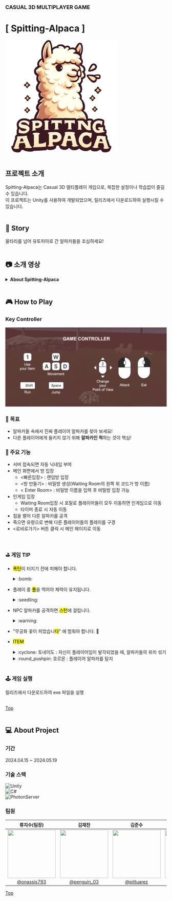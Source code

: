### CASUAL 3D MULTIPLAYER GAME
# [ Spitting-Alpaca ]
![Spitting-Alpaca-log](/README.assets/Spitting-Alpaca-logo.png)
<br>
<br>  

   
## 프로젝트 소개
Spitting-Alpaca는 Casual 3D 멀티플레이 게임으로, 복잡한 설정이나 학습없이 즐길 수 있습니다.  
이 프로젝트는 Unity를 사용하여 개발되었으며, 릴리즈에서 다운로드하여 실행시킬 수 있습니다.
<br>
<br>   
   
## :ram: Story
울타리를 넘어 유토피아로 간 알파카들을 조심하세요!
<br>
<br>   
   
## :camera: 소개 영상
<details>
<summary><a><b>About Spitting-Alpaca</b></a> </summary>

<iframe width="560" height="315" src="https://www.youtube.com/embed/YxXRvFIxmjY?si=TyRLF7HIL8-MaSxk" title="YouTube video player" frameborder="0" allow="accelerometer; autoplay; clipboard-write; encrypted-media; gyroscope; picture-in-picture; web-share" referrerpolicy="strict-origin-when-cross-origin" allowfullscreen></iframe>

[https://www.youtube.com/watch?v=YxXRvFIxmjY](https://youtu.be/YxXRvFIxmjY?si=NNDYSoDmjt7DPEQE)
</details>
<br>   
   
## :video_game: How to Play
### Key Controller
![keyController](/README.assets/KeyController.png)
<br>

### 🔅 목표
- 알파카들 속에서 진짜 플레이어 알파카를 찾아 보세요!
- 다른 플레이어에게 들키지 않기 위해 **알파카인 척**하는 것이 핵심!
   
### 🎪 주요 기능
- 서버 접속되면 자동 닉네임 부여
- 메인 화면에서 방 입장
  - <빠른입장> : 랜덤방 입장
  - <방 만들기> : 비밀방 생성(Waiting Room의 왼쪽 위 코드가 방 이름)
  - < Enter Room> : 비밀방 이름을 입력 후 비밀방 입장 가능
- 인게임 입장
  - Waiting Room입장 시 포탈로 플레이어들이 모두 이동하면 인게임으로 이동
  - 타이머 종료 시 자동 이동
- 침을 뱉어 다른 알파카를 공격
- 죽으면 유령으로 변해 다른 플레이어들의 플레이를 구경
- <로비로가기> 버튼 클릭 시 메인 페이지로 이동
</br>   
   
### ⛳️ 게임 TIP      
- <mark>폭탄</mark>이 터지기 전에 피해야 합니다.   
  <details>
    <summary>:bomb: </summary>

    ![bomb](/README.assets/[GIF]폭탄.gif)   
  </details>


- 플레이 중 <mark>풀</mark>을 먹어야 체력이 유지됩니다.  
  <details>
  <summary>:seedling: </summary>

  ![eat](/README.assets/[GIF]풀먹기.gif)   
  </details>

- NPC 알파카를 공격하면 <mark>스턴</mark>에 걸립니다.  
  <details>
  <summary>:warning: </summary>

  ![stun](/README.assets/[GIF]스턴.gif)   
  </details>

- "무궁화 꽃이 피었습니<mark>다</mark>" 에 멈춰야 합니다. :dancers:

- <mark>ITEM</mark> 
  <details>
  <summary>:cyclone: 토네이도 : 자신이 플레이어임이 발각되었을 때, 알파카들의 위치 섞기 </summary>

    ![tornado](/README.assets/[GIF]토네이도2.gif)  
  </details> 
  <details>
  <summary>:round_pushpin: 호르몬 : 플레이어 알파카를 탐지 </summary>
     
    ![hormone](/README.assets/[GIF]호르몬.gif)
  </details>
  <br> 

### 🕹 게임 실행   
릴리즈에서 다운로드하여 exe 파일을 실행   
</br>

[Top](#[-Spitting-Alpaca-])
<br>
<br>

## :computer: About Project
### 기간
2024.04.15 ~ 2024.05.19

### 기술 스택
![Unity](https://img.shields.io/badge/UNITY-2022.3.24f1-E6526F?&style=flat&logo=unity&logoColor=white)  
![C#](https://img.shields.io/badge/C%23-%23239120.svg?style=flat&logo=csharp&logoColor=white)  
![PhotonServer](https://img.shields.io/badge/Photon%20PUN2-blue?style=flat&logo=Photon&logoColor=white)

### 팀원
<div align="center">

|**류지수(팀장)**<br>|**김재찬**<br>|**김준수**<br>|**정일규**<br>|**함승찬**<br>|
| :---: | :---: | :---: | :---: | :---: |
| [<img src="https://secure.gravatar.com/avatar/30796a5ca36f86621d9e7abe1ad15221?s=192&d=identicon" height=150 width=150> <br/> @onassis793](https://lab.ssafy.com/onassis793) | [<img src="https://secure.gravatar.com/avatar/085c29a89723545c8ec52c4ec933d496?s=800&d=identicon" height=150 width=150> <br/> @penguin_03](https://lab.ssafy.com/penguin_03) | [<img src="https://secure.gravatar.com/avatar/c5adcea95c51bc60dc7f36b183716250?s=192&d=identicon" height=150 width=150> <br/> @pittuarez](https://lab.ssafy.com/pittuarez) | [<img src="https://secure.gravatar.com/avatar/dc411f9dc56bbca920c6c7387e04b95b?s=800&d=identicon" height=150 width=150> <br/> @wjddlfrb131](https://lab.ssafy.com/wjddlfrb131) | [<img src="https://lab.ssafy.com/uploads/-/system/user/avatar/12651/avatar.png?width=400" height=150 width=150> <br/> @head0618](https://lab.ssafy.com/head0618) |

</div>

[Top](#[-Spitting-Alpaca-])
<br>
<br>
